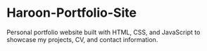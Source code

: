 # Haroon-Portfolio-Site
Personal portfolio website built with HTML, CSS, and JavaScript to showcase my projects, CV, and contact information.
